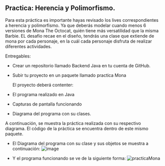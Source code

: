 ## Practica: Herencia y Polimorfismo.

Para esta práctica es importante hayas revisado los lives correspondientes a herencia y polimorfismo. Ya que deberás modelar cuando menos 6 versiones de Mona The Octocat, quién tiene más versatilidad que la misma Barbie. EL desafio recae en el diseño, tendrás una clase que extiende de mona por cada personaje, en la cuál cada personaje  disfruta de realizar diferentes actividades.





Entregables:

- Crear un repositorio llamado Backend Java en tu cuenta de GitHub.

- Subir tu proyecto en un paquete llamado practica Mona

   El proyecto deberá contenter:

- El programa realizado en Java

- Capturas de pantalla funcionando

- Diagrama del programa con su clases.

A continuación, se muestra la práctica realizada con su respectivo diagrama. El código de la práctica se encuentra dentro de este mismo paquete.


- El Diagrama del programa con su clase y sus objetos se muestra a continuación:
![image](https://user-images.githubusercontent.com/99369122/166620595-c2ef2ac9-3af7-4891-981b-98247b09a727.png)




- Y el programa funcionando se ve de la siguiente forma:
 ![practicaMona](https://user-images.githubusercontent.com/99369122/166620554-25898c34-3d6e-427b-b23c-7fd4d56dfa00.png)

